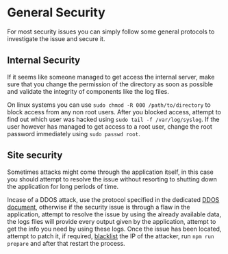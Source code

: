 # General Security

For most security issues you can simply follow some general protocols to investigate the issue and secure it.

## Internal Security

If it seems like someone managed to get access the internal server, make sure that you change the permission of the directory as soon as possible and validate the integrity of components like the log files.

On linux systems you can use `sudo chmod -R 000 /path/to/directory` to block access from any non root users. After you blocked access, attempt to find out which user was hacked using `sudo tail -f /var/log/syslog`. If the user however has managed to get access to a root user, change the root password immediately using `sudo passwd root`.

## Site security

Sometimes attacks might come through the application itself, in this case you should attempt to resolve the issue without resorting to shutting down the application for long periods of time.

Incase of a DDOS attack, use the protocol specified in the dedicated [DDOS document](DDOS.md), otherwise if the security issue is through a flaw in the application, attempt to resolve the issue by using the already available data, the logs files will provide every output given by the application, attempt to get the info you need by using these logs. Once the issue has been located, attempt to patch it, if required, [blacklist](../blacklist.json) the IP of the attacker, run `npm run prepare` and after that restart the process.
